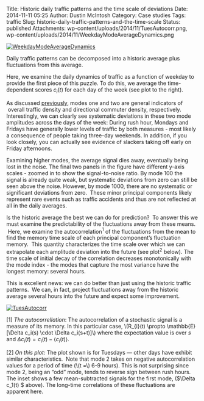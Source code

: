 Title: Historic daily traffic patterns and the time scale of deviations
Date: 2014-11-11 05:25
Author: Dustin McIntosh
Category: Case studies
Tags: traffic
Slug: historic-daily-traffic-patterns-and-the-time-scale
Status: published
Attachments: wp-content/uploads/2014/11/TuesAutocorr.png, wp-content/uploads/2014/11/WeekdayModeAverageDynamics.png

[![WeekdayModeAverageDynamics]({static}/wp-content/uploads/2014/11/WeekdayModeAverageDynamics.png)]({static}/wp-content/uploads/2014/11/WeekdayModeAverageDynamics.png)

Daily traffic patterns can be decomposed into a historic average plus fluctuations from this average.

Here, we examine the daily dynamics of traffic as a function of weekday to provide the first piece of this puzzle. To do this, we average the time-dependent scores $c_i(t)$ for each day of the week (see plot to the right).

As discussed [previously](http://efavdb.com/daily-traffic-evolution-and-the-super-bowl/), modes one and two are general indicators of  overall traffic density and directional commuter density, respectively. Interestingly, we can clearly see systematic deviations in these two mode amplitudes across the days of the week: During rush hour, Mondays and Fridays have generally lower levels of traffic by both measures - most likely a consequence of people taking three-day weekends. In addition, if you look closely, you can actually see evidence of slackers taking off early on Friday afternoons.

Examining higher modes, the average signal dies away, eventually being lost in the noise. The final two panels in the figure have different y-axis scales - zoomed in to show the signal-to-noise ratio. By mode 100 the signal is already quite weak, but systematic deviations from zero can still be seen above the noise. However, by mode 1000, there are no systematic or significant deviations from zero.  These minor principal components likely represent rare events such as traffic accidents and thus are not reflected at all in the daily averages.

Is the historic average the best we can do for prediction?  To answer this we must examine the predictability of the fluctuations away from these means.  Here, we examine the autocorrelation$^1$ of the fluctuations from the mean to find the memory time scale of each principal component’s fluctuation memory.  This quantity characterizes the time scale over which we can extrapolate each amplitude deviation into the future (see plot$^2$ below). The time scale of initial decay of the correlation decreases monotonically with the mode index - the modes that capture the most variance have the longest memory: several hours.

This is excellent news: we can do better than just using the historic traffic patterns.  We can, in fact, project fluctuations away from the historic average several hours into the future and expect some improvement.

[![TuesAutocorr]({static}/wp-content/uploads/2014/11/TuesAutocorr.png)]({static}/wp-content/uploads/2014/11/TuesAutocorr.png)

[1] *The autocorrellation*: The autocorrelation of a stochastic signal is a measure of its memory. In this particular case, \\(R_{i}(t) \propto \mathbb{E}[\Delta c_i(s) \cdot \Delta c_i(s+t)]\\) where the expectation value is over $s$ and $\Delta c_i(t) = c_i(t) - \langle c_i(t) \rangle$.

[2] *On this plot:* The plot shown is for Tuesdays — other days have exhibit similar characteristics.  Note that mode 2 takes on negative autocorrelation values for a period of time (\\(t =\\) 6-9 hours). This is not surprising since mode 2, being an “odd” mode, tends to reverse sign between rush hours. The inset shows a few mean-subtracted signals for the first mode, ($\Delta c_1(t) $ above). The long-time correlations of these fluctuations are apparent here.
